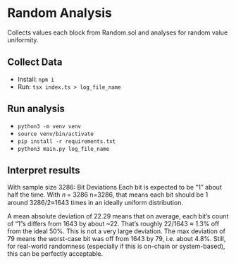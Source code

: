 # Random Analysis
Collects values each block from Random.sol and analyses for random value uniformity.

## Collect Data
- Install: `npm i`
- Run: `tsx index.ts > log_file_name`

## Run analysis
- `python3 -m venv venv`
- `source venv/bin/activate`
- `pip install -r requirements.txt`
- `python3 main.py log_file_name`

## Interpret results
With sample size 3286:
Bit Deviations
Each bit is expected to be “1” about half the time. With 𝑛 = 3286
n=3286, that means each bit should be 1 around 3286/2≈1643 times in an ideally uniform distribution.

A mean absolute deviation of 22.29 means that on average, each bit’s count of “1”s differs from 1643 by about ~22. That’s roughly 22/1643 ≈ 1.3% off from the ideal 50%. This is not a very large deviation.
The max deviation of 79 means the worst-case bit was off from 1643 by 79, i.e. about 4.8%. Still, for real-world randomness (especially if this is on-chain or system-based), this can be perfectly acceptable.